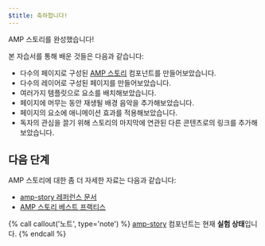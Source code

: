 ```yaml
---
$title: 축하합니다!
---
```


AMP 스토리를 완성했습니다!

본 자습서를 통해 배운 것들은 다음과 같습니다:

- 다수의 페이지로 구성된 [AMP 스토리](/ko/docs/reference/components/amp-story.html) 컴포넌트를 만들어보았습니다.
- 다수의 레이어로 구성된 페이지를 만들어보았습니다.
- 여러가지 템플릿으로 요소를 배치해보았습니다.
- 페이지에 머무는 동안 재생될 배경 음악을 추가해보았습니다.
- 페이지의 요소에 애니메이션 효과를 적용해보았습니다.
- 독자의 관심을 끌기 위해 스토리의 마지막에 연관된 다른 콘텐츠로의 링크를 추가해보았습니다.

## 다음 단계

AMP 스토리에 대한 좀 더 자세한 자료는 다음과 같습니다:

- [amp-story 레퍼런스 문서](/ko/docs/reference/components/amp-story.html)
- [AMP 스토리 베스트 프랙티스](/ko/docs/design/amp_story_best_practices.html)

{% call callout('노트', type='note') %}
[amp-story](/ko/docs/reference/components/amp-story.html) 컴포넌트는 현재 **실험 상태**입니다. 
{% endcall %}
